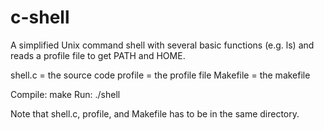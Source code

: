# c-shell
A simplified Unix command shell with several basic functions (e.g. ls) and reads a profile file to get PATH and HOME.

shell.c = the source code
profile = the profile file
Makefile = the makefile

Compile: make
Run: ./shell

Note that shell.c, profile, and Makefile has to be in the same directory.
